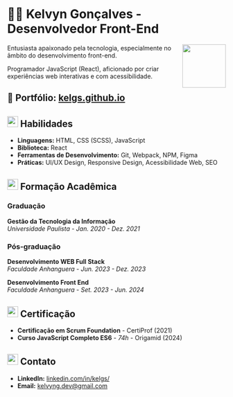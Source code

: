 # 🧙‍♂️ Kelvyn Gonçalves - Desenvolvedor Front-End
<img align="right" width="100px" src="https://github.com/KelGs/KelGs/assets/113996184/60d42ad5-9442-409f-b543-bbdc844503f4" />

Entusiasta apaixonado pela tecnologia, especialmente no âmbito do desenvolvimento front-end.

Programador JavaScript (React), aficionado por criar experiências web interativas e com acessibilidade.

<h2>🔮 Portfólio: <a href="https://kelgs.github.io/index.html" target="_blank">kelgs.github.io</a></h2>

## <img width="25px" src="https://github.com/KelGs/KelGs/assets/113996184/f6f5810e-f25a-456c-ba25-10e10f79fa13"> Habilidades 
- **Linguagens:** HTML, CSS (SCSS), JavaScript
- **Biblioteca:** React
- **Ferramentas de Desenvolvimento:** Git, Webpack, NPM,  Figma
- **Práticas:** UI/UX Design, Responsive Design, Acessibilidade Web, SEO


## <img width="25px" src="https://github.com/KelGs/KelGs/assets/113996184/38b9e2fb-d303-422b-a689-885e9e37001b"/> Formação Acadêmica
### Graduação
**Gestão da Tecnologia da Informação**  
 _Universidade Paulista - Jan. 2020 - Dez. 2021_

### Pós-graduação
**Desenvolvimento WEB Full Stack**  
_Faculdade Anhanguera - Jun. 2023 - Dez. 2023_

**Desenvolvimento Front End**  
_Faculdade Anhanguera - Set. 2023 - Jun. 2024_

## <img width="25px" src="https://github.com/KelGs/KelGs/assets/113996184/c1b43cdf-ff36-4235-8958-de25475b868e"/> Certificação
- **Certificação em Scrum Foundation** - CertiProf (2021)
- **Curso JavaScript Completo ES6** - _74h_ - Origamid (2024)

## <img width="25px" src="https://github.com/KelGs/KelGs/assets/113996184/5d085b19-9daf-4492-990f-61bee3e46663"/> Contato
- **LinkedIn:** [linkedin.com/in/kelgs/](https://www.linkedin.com/in/kelgs/)
- **Email:** kelvyng.dev@gmail.com
